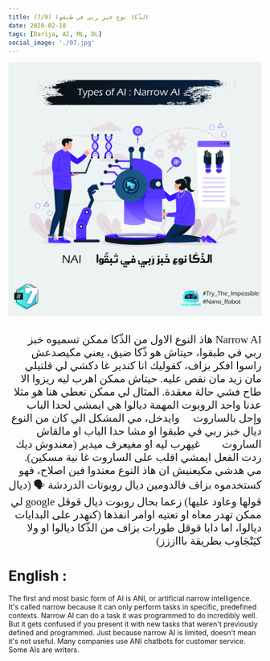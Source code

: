```yaml
---
title: (7/9) الذّكا نوع خبز ربي في طبقوا
date: 2020-02-18
tags: [Darija, AI, ML, DL]
social_image: './07.jpg'
---
```


![First Slide](./07.jpg)

</br>
<div dir="rtl" style="font-family: times, serif; font-size:16pt;">
Narrow AI
هاذ النوع الاول من الذّكا ممكن تسميوه خبز ربي في طبقوا، حيتاش هو ذّكا ضيق، يعني مكيصدعش راسوا افكر بزاف، كقوليك انا كندير غا دكشي لي قلتيلي مان زيد مان نقص عليه. حيتاش ممكن اهرب ليه ريزوا الا طاح فشي حالة معقدة. المثال لي ممكن نعطي هنا هو مثلا عدنا واحد الروبوت المهمة ديالوا هي ايمشي لحدا الباب وإحل بالساروت 🔑 وايدخل، مي المشكل الي كان من النوع ديال خبز ربي في طبقوا او مشا حدا الباب او مالقاش الساروت 🔑❌ غيهرب ليه او مغيعرف ميدير (معندوش ديك ردت الفعل ايمشي اقلب على الساروت غا نية مسكين). مي هدشي مكيعنيش ان هاذ النوع معندوا فين اصلاح، فهو كستخدموه بزاف فالدومين ديال روبوتات الدردشة 🗣 (ديال قولها وعاود عليها) زعما بحال روبوت ديال قوقل google لي ممكن تهدر معاه او تعتيه اوامر انفذها (كنهدر على البدايات ديالوا، اما دابا قوقل طورات بزاف من الذّكا ديالوا او ولا كيَتْجَاوب بطريقة باااززز)

</div>

# English :

The first and most basic form of AI is ANI, or artificial narrow intelligence.
It's called narrow because it can only perform tasks in specific, predefined contexts.
Narrow AI can do a task it was programmed to do incredibly well.
But it gets confused if you present it with new tasks that weren't previously defined and programmed.
Just because narrow AI is limited, doesn't mean it's not useful. Many companies use ANI chatbots for customer service. Some AIs are writers.